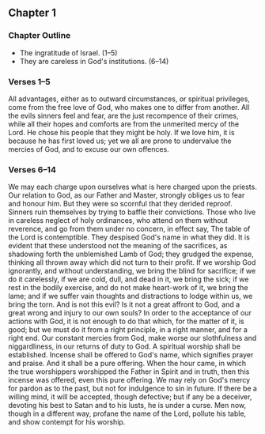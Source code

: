 ## Chapter 1

### Chapter Outline

- The ingratitude of Israel. (1–5)
- They are careless in God's institutions. (6–14)

### Verses 1–5

All advantages, either as to outward circumstances, or spiritual privileges, come from the free love of God, who makes one to differ from another. All the evils sinners feel and fear, are the just recompence of their crimes, while all their hopes and comforts are from the unmerited mercy of the Lord. He chose his people that they might be holy. If we love him, it is because he has first loved us; yet we all are prone to undervalue the mercies of God, and to excuse our own offences.

### Verses 6–14

We may each charge upon ourselves what is here charged upon the priests. Our relation to God, as our Father and Master, strongly obliges us to fear and honour him. But they were so scornful that they derided reproof. Sinners ruin themselves by trying to baffle their convictions. Those who live in careless neglect of holy ordinances, who attend on them without reverence, and go from them under no concern, in effect say, The table of the Lord is contemptible. They despised God's name in what they did. It is evident that these understood not the meaning of the sacrifices, as shadowing forth the unblemished Lamb of God; they grudged the expense, thinking all thrown away which did not turn to their profit. If we worship God ignorantly, and without understanding, we bring the blind for sacrifice; if we do it carelessly, if we are cold, dull, and dead in it, we bring the sick; if we rest in the bodily exercise, and do not make heart-work of it, we bring the lame; and if we suffer vain thoughts and distractions to lodge within us, we bring the torn. And is not this evil? Is it not a great affront to God, and a great wrong and injury to our own souls? In order to the acceptance of our actions with God, it is not enough to do that which, for the matter of it, is good; but we must do it from a right principle, in a right manner, and for a right end. Our constant mercies from God, make worse our slothfulness and niggardliness, in our returns of duty to God. A spiritual worship shall be established. Incense shall be offered to God's name, which signifies prayer and praise. And it shall be a pure offering. When the hour came, in which the true worshippers worshipped the Father in Spirit and in truth, then this incense was offered, even this pure offering. We may rely on God's mercy for pardon as to the past, but not for indulgence to sin in future. If there be a willing mind, it will be accepted, though defective; but if any be a deceiver, devoting his best to Satan and to his lusts, he is under a curse. Men now, though in a different way, profane the name of the Lord, pollute his table, and show contempt for his worship.

